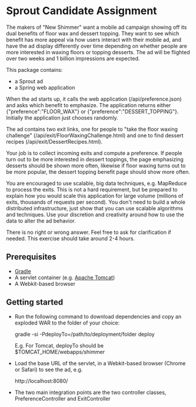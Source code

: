 Sprout Candidate Assignment
===========================

The makers of "New Shimmer" want a mobile ad campaign showing off its dual benefits of floor wax and
dessert topping.  They want to see which benefit has more appeal via how users interact with their mobile ad, and
have the ad display differently over time depending on whether people are more interested in waxing floors or topping
desserts.  The ad will be flighted over two weeks and 1 billion impressions are expected.

This package contains:

 * a Sprout ad
 * a Spring web application

When the ad starts up, it calls the web application (/api/preference.json) and asks which benefit to emphasize.
The application returns either {"preference":"FLOOR_WAX"} or {"preference":"DESSERT_TOPPING"}.  Initially the application
just chooses randomly.

The ad contains two exit links, one for people to "take the floor waxing challenge"
(/api/exit/FloorWaxingChallenge.html) and one to find dessert recipes (/api/exit/DessertRecipes.html).

Your job is to collect incoming exits and compute a preference.  If people turn out to be more interested in dessert
toppings, the page emphasizing desserts should be shown more often, likewise if floor waxing turns out to be more
popular, the dessert topping benefit page should show more often.

You are encouraged to use scalable, big data techniques, e.g. MapReduce to process the exits.  This is not a hard
requirement, but be prepared to explain how you would scale this application for large volume (millions of exits,
thousands of requests per second).  You don't need to build a whole distributed infrastructure, just show that you can
use scalable algorithms and techniques.  Use your discretion and creativity around how to use the data to alter the ad
behavior.

There is no right or wrong answer.  Feel free to ask for clarification if needed.
This exercise should take around 2-4 hours.

Prerequisites
-------------

* [Gradle](http://gradle.org/)
* A servlet container (e.g. [Apache Tomcat](http://tomcat.apache.org/))
* A Webkit-based browser

Getting started
---------------

* Run the following command to download dependencies and copy an exploded WAR to the folder of your choice:

    gradle -si -PdeployTo=/path/to/deployment/folder deploy

    E.g. For Tomcat, deployTo should be $TOMCAT_HOME/webapps/shimmer

* Load the base URL of the servlet, in a Webkit-based browser (Chrome or Safari) to see the ad, e.g.

    http://localhost:8080/

* The two main integration points are the two controller classes, PreferenceController and ExitController
